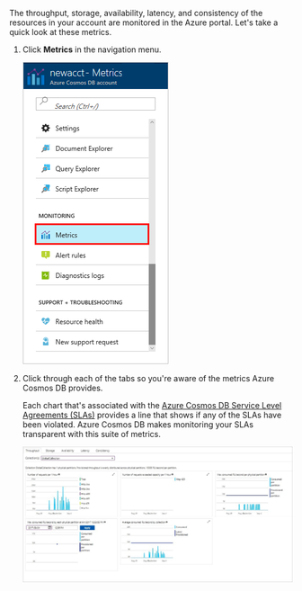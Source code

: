 The throughput, storage, availability, latency, and consistency of the resources in your account are monitored in the Azure portal. Let's take a quick look at these metrics. 

1. Click **Metrics** in the navigation menu.

   ![Metrics in the Azure portal](./media/cosmos-db-tutorial-review-slas/metrics.png)

2. Click through each of the tabs so you're aware of the metrics Azure Cosmos DB provides. 

    Each chart that's associated with the [Azure Cosmos DB Service Level Agreements (SLAs)](https://azure.microsoft.com/support/legal/sla/cosmos-db/) provides a line that shows if any of the SLAs have been violated. Azure Cosmos DB makes monitoring your SLAs transparent with this suite of metrics. 

   ![Azure Cosmos DB metrics suite](./media/cosmos-db-tutorial-review-slas/metrics-suite.png)